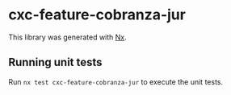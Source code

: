 # cxc-feature-cobranza-jur

This library was generated with [Nx](https://nx.dev).

## Running unit tests

Run `nx test cxc-feature-cobranza-jur` to execute the unit tests.
